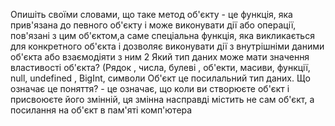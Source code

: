 Опишіть своїми словами, що таке метод об'єкту    -  це функція, яка прив'язана до певного об'єкту і може виконувати дії або операції, пов'язані з цим об'єктом,а саме спеціальна функція, яка викликається для конкретного об'єкта і дозволяє виконувати дії з внутрішніми даними об'єкта або взаємодіяти з ним
2 Який тип даних може мати значення властивості об'єкта?  (Рядок , числа, булеві , об'екти, масиви, функції, null, undefined , BigInt, символи 
Об'єкт це посилальний тип даних. Що означає це поняття?     - це означає, що коли ви створюєте об'єкт і присвоюєте його змінній, ця змінна насправді містить не сам об'єкт, а посилання на об'єкт в пам'яті комп'ютера
